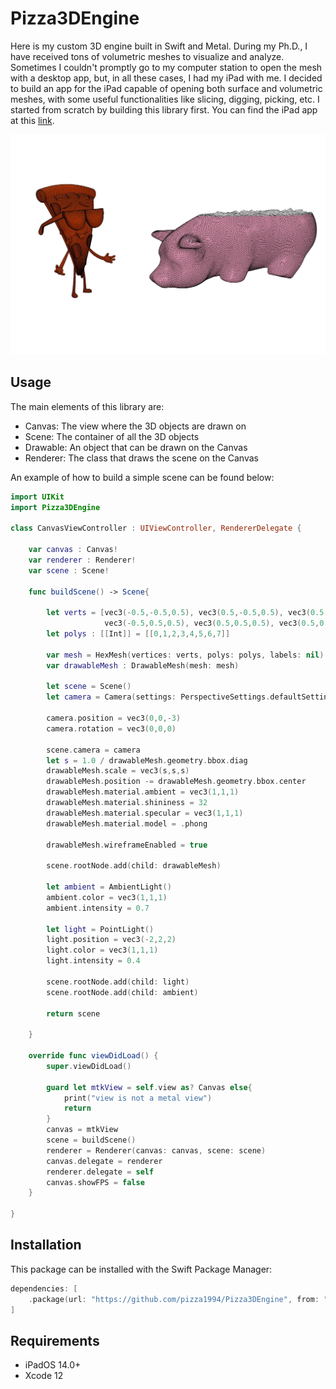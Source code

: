 # Pizza3DEngine

Here is my custom 3D engine built in Swift and Metal. 
During my Ph.D., I have received tons of volumetric meshes to visualize and analyze. Sometimes I couldn't promptly go to my computer station to open the mesh with a desktop app, but, in all these cases, I had my iPad with me. I decided to build an app for the iPad capable of opening both surface and volumetric meshes, with some useful functionalities like slicing, digging, picking, etc. I started from scratch by building this library first. You can find the iPad app at this [link](https://linktoapp).

<p align="center"><img src="teaser.JPG"></p>

## Usage

The main elements of this library are:

- Canvas:   The view where the 3D objects are drawn on
- Scene:    The container of all the 3D objects
- Drawable: An object that can be drawn on the Canvas
- Renderer: The class that draws the scene on the Canvas

An example of how to build a simple scene can be found below:

``` swift
import UIKit
import Pizza3DEngine

class CanvasViewController : UIViewController, RendererDelegate {
    
    var canvas : Canvas!
    var renderer : Renderer!
    var scene : Scene!

    func buildScene() -> Scene{

        let verts = [vec3(-0.5,-0.5,0.5), vec3(0.5,-0.5,0.5), vec3(0.5,-0.5,-0.5), vec3(-0.5,-0.5,-0.5),
                     vec3(-0.5,0.5,0.5), vec3(0.5,0.5,0.5), vec3(0.5,0.5,-0.5), vec3(-0.5,0.5,-0.5)]
        let polys : [[Int]] = [[0,1,2,3,4,5,6,7]]
        
        var mesh = HexMesh(vertices: verts, polys: polys, labels: nil)
        var drawableMesh : DrawableMesh(mesh: mesh)

        let scene = Scene()
        let camera = Camera(settings: PerspectiveSettings.defaultSettings())

        camera.position = vec3(0,0,-3)
        camera.rotation = vec3(0,0,0)
        
        scene.camera = camera
        let s = 1.0 / drawableMesh.geometry.bbox.diag
        drawableMesh.scale = vec3(s,s,s)
        drawableMesh.position -= drawableMesh.geometry.bbox.center
        drawableMesh.material.ambient = vec3(1,1,1)
        drawableMesh.material.shininess = 32
        drawableMesh.material.specular = vec3(1,1,1)
        drawableMesh.material.model = .phong

        drawableMesh.wireframeEnabled = true
        
        scene.rootNode.add(child: drawableMesh)
        
        let ambient = AmbientLight()
        ambient.color = vec3(1,1,1)
        ambient.intensity = 0.7
        
        let light = PointLight()
        light.position = vec3(-2,2,2)
        light.color = vec3(1,1,1)
        light.intensity = 0.4

        scene.rootNode.add(child: light)        
        scene.rootNode.add(child: ambient)

        return scene

    }

    override func viewDidLoad() {
        super.viewDidLoad()
        
        guard let mtkView = self.view as? Canvas else{
            print("view is not a metal view")
            return
        }
        canvas = mtkView
        scene = buildScene()
        renderer = Renderer(canvas: canvas, scene: scene)
        canvas.delegate = renderer
        renderer.delegate = self
        canvas.showFPS = false
    }

}

```

## Installation

This package can be installed with the Swift Package Manager:

``` swift
dependencies: [
    .package(url: "https://github.com/pizza1994/Pizza3DEngine", from: "1.0.1")
]
```

## Requirements

- iPadOS 14.0+
- Xcode 12



